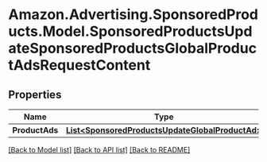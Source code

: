 # Amazon.Advertising.SponsoredProducts.Model.SponsoredProductsUpdateSponsoredProductsGlobalProductAdsRequestContent

## Properties

Name | Type | Description | Notes
------------ | ------------- | ------------- | -------------
**ProductAds** | [**List&lt;SponsoredProductsUpdateGlobalProductAd&gt;**](SponsoredProductsUpdateGlobalProductAd.md) |  | 

[[Back to Model list]](../README.md#documentation-for-models) [[Back to API list]](../README.md#documentation-for-api-endpoints) [[Back to README]](../README.md)

